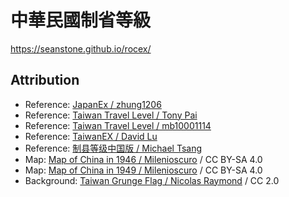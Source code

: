 # 中華民國制省等級

https://seanstone.github.io/rocex/

## Attribution

* Reference: [JapanEx / zhung1206](https://zhung.com.tw/japanex)
* Reference: [Taiwan Travel Level / Tony Pai](https://github.com/tpai/taiwan-travel-level)
* Reference: [Taiwan Travel Level / mb10001114](https://github.com/mb10001114/taiwan-travel-level)
* Reference: [TaiwanEX / David Lu](https://github.com/yungshenglu/TaiwanEX/)
* Reference: [制县等级中国版 / Michael Tsang](https://github.com/miklcct/zhixian-dengji-zhongguo-ban)
* Map: [Map of China in 1946 / Milenioscuro](https://commons.wikimedia.org/wiki/File:China_in_1946.svg) / CC BY-SA 4.0
* Map: [Map of China in 1949 / Milenioscuro](https://commons.wikimedia.org/wiki/File:China_in_1949.svg) / CC BY-SA 4.0
* Background: [Taiwan Grunge Flag / Nicolas Raymond](https://www.flickr.com/photos/80497449@N04/7383295878) / CC 2.0
